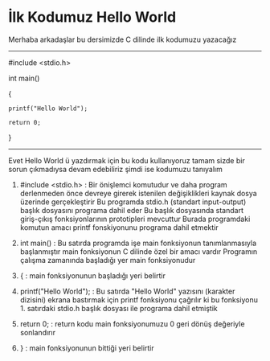 # İlk Kodumuz Hello World
Merhaba arkadaşlar bu dersimizde C dilinde ilk
kodumuzu yazacağız

___________________________________________________
#include <stdio.h>

int main()

{

    printf("Hello World");

    return 0;
}
___________________________________________________
Evet Hello World ü yazdırmak için bu kodu 
kullanıyoruz tamam sizde bir sorun çıkmadıysa
devam edebiliriz şimdi ise kodumuzu tanıyalım

1. #include <stdio.h> : Bir önişlemci komutudur ve daha program derlenmeden önce devreye girerek istenilen değişiklikleri kaynak dosya üzerinde gerçekleştirir Bu programda stdio.h (standart input-output) başlık dosyasını programa dahil eder Bu başlık dosyasında standart giriş-çıkış fonksiyonlarının prototipleri mevcuttur Burada programdaki komutun amacı printf fonskiyonunu programa dahil etmektir


2. int main() : Bu satırda programda işe main fonksiyonun tanımlanmasıyla başlanmıştır main fonksiyonun C dilinde özel bir amacı vardır Programın çalışma zamanında başladığı yer main fonksiyonudur


3. { : main fonksiyonunun başladığı yeri belirtir


4. printf("Hello World"); : Bu satırda "Hello World" yazısını (karakter dizisini) ekrana bastırmak için printf fonksiyonu çağrılır ki bu fonksiyonu 1. satırdaki stdio.h başlık dosyası ile programa dahil etmiştik


5. return 0; : return kodu main fonksiyonumuzu 0 geri dönüş değeriyle sonlandırır


6. } : main fonksiyonunun bittiği yeri belirtir

